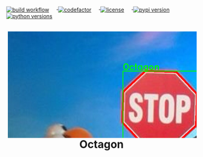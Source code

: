 <div class=root>
  <div class=badges align=left>
      <a href=https://github.com/Cloud11665/Octagon/actions>
        <img
         alt="build workflow" align=center style="margin-right: 20px; margin-bottom: -10px"
         src=https://img.shields.io/github/workflow/status/Cloud11665/Octagon/Python%20application>
      </a>
      <a href=https://www.codefactor.io/repository/github/cloud11665/octagon>
        <img
         alt="codefactor" align=center style="margin-right: 20px; margin-bottom: -10px"
         src=https://img.shields.io/codefactor/grade/github/Cloud11665/Octagon>
      </a>
      <a href=https://github.com/Cloud11665/Octagon/blob/master/LICENSE>
        <img
         alt="license" align=center style="margin-right: 20px; margin-bottom: -10px"
         src=https://img.shields.io/github/license/Cloud11665/Octagon>
      </a>
      <a href=https://pypi.org/project/Octagon>
        <img
         alt="pypi version" align=center style="margin-right: 20px; margin-bottom: -10px"
         src=https://img.shields.io/pypi/v/Octagon>
      </a>
      <a href=https://pypi.org/project/Octagon>
        <img
         alt="python versions" align=center style="margin-right: 20px; margin-bottom: -10px"
         src=https://img.shields.io/pypi/pyversions/Octagon>
      </a>    
  </div>
    <div class=main>
        <img alt=output align=right style="object-fit: none; object-position: 0 -50px;" src="src/img/output.png" width=500px>
      <div align=center>
        <h1>Octagon</h1>
      </div>
    </div>
</div>
<div>

